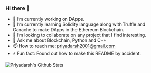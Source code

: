 ### Hi there 👋

- 🔭 I’m currently working on DApps.
- 🌱 I’m currently learning Solidity language along with Truffle and Ganache to make DApps in the Ethereum Blockchain.
- 👯 I’m looking to collaborate on any project that I find interesting.
- 💬 Ask me about Blockchain, Python and C++
- 📫 How to reach me: priyadarsh2001@gmail.com
- ⚡ Fun fact: Found out how to make this README by accident.

![Priyadarsh's Github Stats](https://github-readme-stats.vercel.app/api?username=priyadarshss&show_icons=true&title_color=fff&icon_color=79ff97&text_color=9f9f9f&bg_color=151515)
